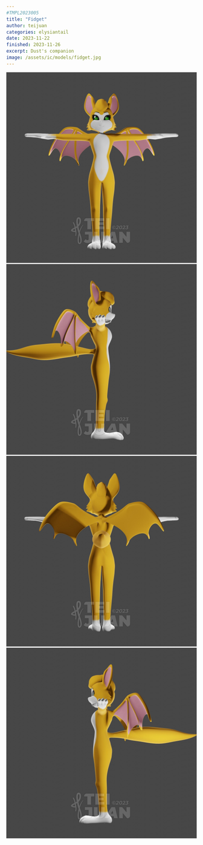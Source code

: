 ```yaml
---
#TMPL2023005
title: "Fidget"
author: teijuan
categories: elysiantail
date: 2023-11-22
finished: 2023-11-26
excerpt: Dust's companion
image: /assets/ic/models/fidget.jpg
---
```


![fidget](/assets/img/models/elysiantail-fidget-0001.jpg)
![fidget](/assets/img/models/elysiantail-fidget-0002.jpg)
![fidget](/assets/img/models/elysiantail-fidget-0003.jpg)
![fidget](/assets/img/models/elysiantail-fidget-0004.jpg)
